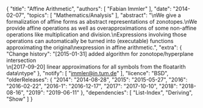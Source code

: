 {
    "title": "Affine Arithmetic",
    "authors": [
        "Fabian Immler"
    ],
    "date": "2014-02-07",
    "topics": [
        "Mathematics/Analysis"
    ],
    "abstract": "\nWe give a formalization of affine forms as abstract representations of zonotopes.\nWe provide affine operations as well as overapproximations of some non-affine operations like multiplication and division.\nExpressions involving those operations can automatically be turned into (executable) functions approximating the original\nexpression in affine arithmetic.",
    "extra": {
        "Change history": "[2015-01-31] added algorithm for zonotope/hyperplane intersection<br>\n[2017-09-20] linear approximations for all symbols from the floatarith data\ntype"
    },
    "notify": [
        "immler@in.tum.de"
    ],
    "licence": "BSD",
    "olderReleases": {
        "2014": "2014-08-28",
        "2015": "2015-05-27",
        "2016": "2016-02-22",
        "2016-1": "2016-12-17",
        "2017": "2017-10-10",
        "2018": "2018-08-16",
        "2019": "2019-06-11"
    },
    "dependencies": [
        "List-Index",
        "Deriving",
        "Show"
    ]
}